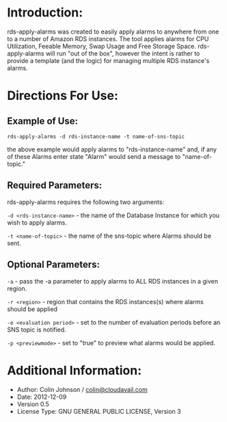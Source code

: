 # Introduction:
rds-apply-alarms was created to easily apply alarms to anywhere from one to a number of Amazon RDS instances. The tool applies alarms for CPU Utilization, Feeable Memory, Swap Usage and Free Storage Space. rds-apply-alarms will run "out of the box", however the intent is rather to provide a template (and the logic) for managing multiple RDS instance's alarms.
# Directions For Use:
## Example of Use:
    rds-apply-alarms -d rds-instance-name -t name-of-sns-topic
the above example would apply alarms to "rds-instance-name" and, if any of these Alarms enter state "Alarm" would send a message to "name-of-topic."
## Required Parameters:
rds-apply-alarms requires the following two arguments:

`-d <rds-instance-name>` - the name of the Database Instance for which you wish to apply alarms.

`-t <name-of-topic>` - the name of the sns-topic where Alarms should be sent.
## Optional Parameters:
`-a` - pass the -a parameter to apply alarms to ALL RDS instances in a given region.

`-r <region>` - region that contains the RDS instances(s) where alarms should be applied

`-e <evaluation period>` - set to the number of evaluation periods before an SNS topic is notified.

`-p <previewmode>` - set to "true" to preview what alarms would be applied.
# Additional Information:
- Author: Colin Johnson / colin@cloudavail.com
- Date: 2012-12-09
- Version 0.5
- License Type: GNU GENERAL PUBLIC LICENSE, Version 3
